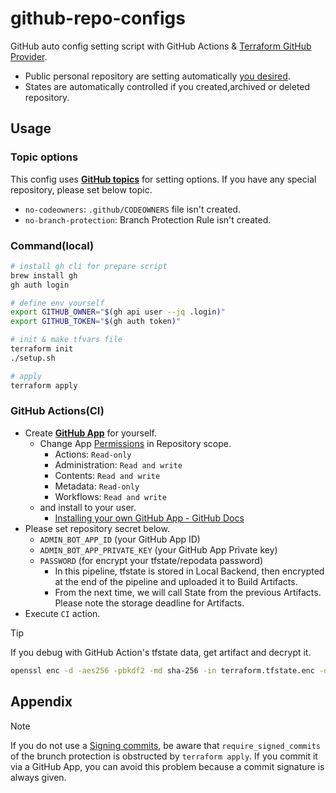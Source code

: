 # github-repo-configs

GitHub auto config setting script with GitHub Actions & [Terraform GitHub Provider](https://registry.terraform.io/providers/integrations/github/latest/docs).

- Public personal repository are setting automatically [you desired](https://github.com/legnoh/github-repo-configs/blob/main/modules/repo/main.tf).
- States are automatically controlled if you created,archived or deleted repository.

Usage
---

### Topic options

This config uses [**GitHub topics**](https://docs.github.com/en/repositories/managing-your-repositorys-settings-and-features/customizing-your-repository/classifying-your-repository-with-topics) for setting options.
If you have any special repository, please set below topic.

- `no-codeowners`: `.github/CODEOWNERS` file isn't created.
- `no-branch-protection`: Branch Protection Rule isn't created.

### Command(local)

```sh
# install gh cli for prepare script
brew install gh
gh auth login

# define env yourself
export GITHUB_OWNER="$(gh api user --jq .login)"
export GITHUB_TOKEN="$(gh auth token)"

# init & make tfvars file
terraform init
./setup.sh

# apply
terraform apply
```

### GitHub Actions(CI)

- Create [**GitHub App**](https://docs.github.com/en/apps/creating-github-apps/about-creating-github-apps/about-creating-github-apps) for yourself.
  - Change App [Permissions](https://docs.github.com/en/apps/creating-github-apps/registering-a-github-app/choosing-permissions-for-a-github-app) in Repository scope.
    - Actions: `Read-only`
    - Administration: `Read and write`
    - Contents: `Read and write`
    - Metadata: `Read-only`
    - Workflows: `Read and write`
  - and install to your user.
    - [Installing your own GitHub App - GitHub Docs](https://docs.github.com/en/apps/using-github-apps/installing-your-own-github-app)
- Please set repository secret below.
  - `ADMIN_BOT_APP_ID` (your GitHub App ID)
  - `ADMIN_BOT_APP_PRIVATE_KEY` (your GitHub App Private key)
  - `PASSWORD` (for encrypt your tfstate/repodata password)
    - In this pipeline, tfstate is stored in Local Backend, then encrypted at the end of the pipeline and uploaded it to Build Artifacts.
    - From the next time, we will call State from the previous Artifacts. Please note the storage deadline for Artifacts.
- Execute `CI` action.

> [!TIP]
> If you debug with GitHub Action's tfstate data, get artifact and decrypt it.
> ```sh
> openssl enc -d -aes256 -pbkdf2 -md sha-256 -in terraform.tfstate.enc -out terraform.tfstate
> ```

## Appendix

> [!NOTE]
> If you do not use a [Signing commits](https://docs.github.com/en/authentication/managing-commit-signature-verification/signing-commits), be aware that `require_signed_commits` of the brunch protection is obstructed by⁠ `terraform apply`.
> If you commit it via a GitHub App, you can avoid this problem because a commit signature is always given.
